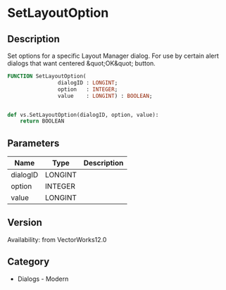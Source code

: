 # SetLayoutOption

## Description
Set options for a specific Layout Manager dialog.  For use by certain alert dialogs that want centered &amp;quot;OK&amp;quot; button. 

```pascal
FUNCTION SetLayoutOption(
				dialogID : LONGINT;
				option   : INTEGER;
				value    : LONGINT) : BOOLEAN;
```

```python

def vs.SetLayoutOption(dialogID, option, value):
    return BOOLEAN
```

## Parameters
|Name|Type|Description|
|---|---|---|
|dialogID|LONGINT||
|option|INTEGER||
|value|LONGINT||

## Version
Availability: from VectorWorks12.0
## Category
* Dialogs - Modern

